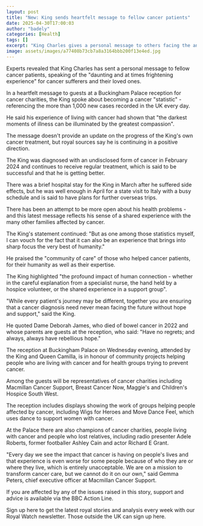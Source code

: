 ```yaml
---
layout: post
title: "New: King sends heartfelt message to fellow cancer patients"
date: 2025-04-30T17:00:03
author: "badely"
categories: [Health]
tags: []
excerpt: "King Charles gives a personal message to others facing the anxiety of a cancer diagnosis."
image: assets/images/a77408b73cb7a8a3164bbb200f13e4ed.jpg
---
```


Experts revealed that King Charles has sent a personal message to fellow cancer patients, speaking of the "daunting and at times frightening experience" for cancer sufferers and their loved ones.

In a heartfelt message to guests at a Buckingham Palace reception for cancer charities, the King spoke about becoming a cancer "statistic" - referencing the more than 1,000 new cases recorded in the UK every day.

He said his experience of living with cancer had shown that "the darkest moments of illness can be illuminated by the greatest compassion".

The message doesn't provide an update on the progress of the King's own cancer treatment, but royal sources say he is continuing in a positive direction.

The King was diagnosed with an undisclosed form of cancer in February 2024 and continues to receive regular treatment, which is said to be successful and that he is getting better.

There was a brief hospital stay for the King in March after he suffered side effects, but he was well enough in April for a state visit to Italy with a busy schedule and is said to have plans for further overseas trips.

There has been an attempt to be more open about his health problems - and this latest message reflects his sense of a shared experience with the many other families affected by cancer.

The King's statement continued: "But as one among those statistics myself, I can vouch for the fact that it can also be an experience that brings into sharp focus the very best of humanity."

He praised the "community of care" of those who helped cancer patients, for their humanity as well as their expertise.

The King highlighted "the profound impact of human connection - whether in the careful explanation from a specialist nurse, the hand held by a hospice volunteer, or the shared experience in a support group". 

"While every patient's journey may be different, together you are ensuring that a cancer diagnosis need never mean facing the future without hope and support," said the King.

He quoted Dame Deborah James, who died of bowel cancer in 2022 and whose parents are guests at the reception, who said: "Have no regrets; and always, always have rebellious hope."

The reception at Buckingham Palace on Wednesday evening, attended by the King and Queen Camilla, is in honour of community projects helping people who are living with cancer and for health groups trying to prevent cancer.

Among the guests will be representatives of cancer charities including Macmillan Cancer Support, Breast Cancer Now, Maggie's and Children's Hospice South West.

The reception includes displays showing the work of groups helping people affected by cancer, including Wigs for Heroes and Move Dance Feel, which uses dance to support women with cancer.

At the Palace there are also champions of cancer charities, people living with cancer and people who lost relatives, including radio presenter Adele Roberts, former footballer Ashley Cain and actor Richard E Grant.

"Every day we see the impact that cancer is having on people's lives and that experience is even worse for some people because of who they are or where they live, which is entirely unacceptable. We are on a mission to transform cancer care, but we cannot do it on our own," said Gemma Peters, chief executive officer at Macmillan Cancer Support.

If you are affected by any of the issues raised in this story, support and advice is available via the BBC Action Line.

Sign up here to get the latest royal stories and analysis every week with our Royal Watch newsletter. Those outside the UK can sign up here.

